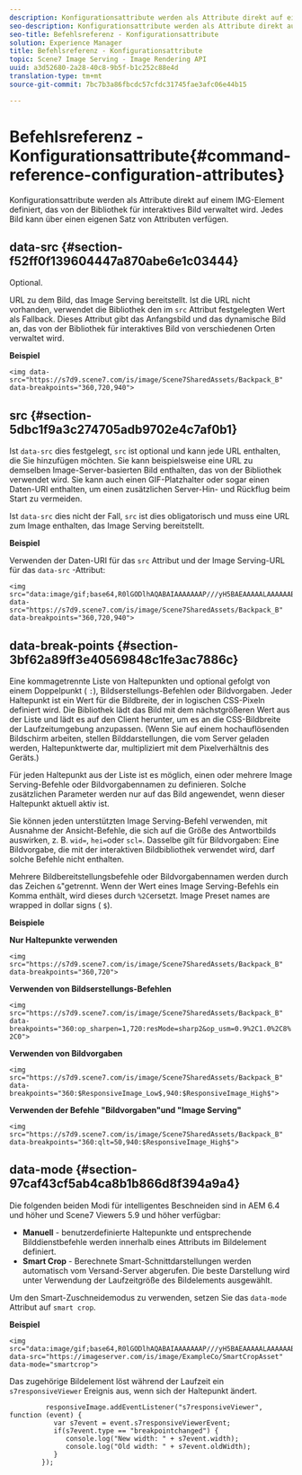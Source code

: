 ```yaml
---
description: Konfigurationsattribute werden als Attribute direkt auf einem IMG-Element definiert, das von der Bibliothek für interaktives Bild verwaltet wird. Jedes Bild kann über einen eigenen Satz von Attributen verfügen.
seo-description: Konfigurationsattribute werden als Attribute direkt auf einem IMG-Element definiert, das von der Bibliothek für interaktives Bild verwaltet wird. Jedes Bild kann über einen eigenen Satz von Attributen verfügen.
seo-title: Befehlsreferenz - Konfigurationsattribute
solution: Experience Manager
title: Befehlsreferenz - Konfigurationsattribute
topic: Scene7 Image Serving - Image Rendering API
uuid: a3d52680-2a28-40c8-9b5f-b1c252c88e4d
translation-type: tm+mt
source-git-commit: 7bc7b3a86fbcdc57cfdc31745fae3afc06e44b15

---
```



# Befehlsreferenz - Konfigurationsattribute{#command-reference-configuration-attributes}

Konfigurationsattribute werden als Attribute direkt auf einem IMG-Element definiert, das von der Bibliothek für interaktives Bild verwaltet wird. Jedes Bild kann über einen eigenen Satz von Attributen verfügen.

## data-src {#section-f52ff0f139604447a870abe6e1c03444}

Optional.

URL zu dem Bild, das Image Serving bereitstellt. Ist die URL nicht vorhanden, verwendet die Bibliothek den im `src` Attribut festgelegten Wert als Fallback. Dieses Attribut gibt das Anfangsbild und das dynamische Bild an, das von der Bibliothek für interaktives Bild von verschiedenen Orten verwaltet wird.

**Beispiel**

```
<img data-src="https://s7d9.scene7.com/is/image/Scene7SharedAssets/Backpack_B" data-breakpoints="360,720,940">
```

## src {#section-5dbc1f9a3c274705adb9702e4c7af0b1}

Ist `data-src` dies festgelegt, `src` ist optional und kann jede URL enthalten, die Sie hinzufügen möchten. Sie kann beispielsweise eine URL zu demselben Image-Server-basierten Bild enthalten, das von der Bibliothek verwendet wird. Sie kann auch einen GIF-Platzhalter oder sogar einen Daten-URI enthalten, um einen zusätzlichen Server-Hin- und Rückflug beim Start zu vermeiden.

Ist `data-src` dies nicht der Fall, `src` ist dies obligatorisch und muss eine URL zum Image enthalten, das Image Serving bereitstellt.

**Beispiel**

Verwenden der Daten-URI für das `src` Attribut und der Image Serving-URL für das `data-src` -Attribut:

```
<img src="data:image/gif;base64,R0lGODlhAQABAIAAAAAAAP///yH5BAEAAAAALAAAAAABAAEAAAIBRAA7" data-src="https://s7d9.scene7.com/is/image/Scene7SharedAssets/Backpack_B" data-breakpoints="360,720,940">
```

## data-break-points {#section-3bf62a89ff3e40569848c1fe3ac7886c}

Eine kommagetrennte Liste von Haltepunkten und optional gefolgt von einem Doppelpunkt ( `:`), Bildserstellungs-Befehlen oder Bildvorgaben. Jeder Haltepunkt ist ein Wert für die Bildbreite, der in logischen CSS-Pixeln definiert wird. Die Bibliothek lädt das Bild mit dem nächstgrößeren Wert aus der Liste und lädt es auf den Client herunter, um es an die CSS-Bildbreite der Laufzeitumgebung anzupassen. (Wenn Sie auf einem hochauflösenden Bildschirm arbeiten, stellen Bilddarstellungen, die vom Server geladen werden, Haltepunktwerte dar, multipliziert mit dem Pixelverhältnis des Geräts.)

Für jeden Haltepunkt aus der Liste ist es möglich, einen oder mehrere Image Serving-Befehle oder Bildvorgabennamen zu definieren. Solche zusätzlichen Parameter werden nur auf das Bild angewendet, wenn dieser Haltepunkt aktuell aktiv ist.

Sie können jeden unterstützten Image Serving-Befehl verwenden, mit Ausnahme der Ansicht-Befehle, die sich auf die Größe des Antwortbilds auswirken, z. B. `wid=`, `hei=`oder `scl=`. Dasselbe gilt für Bildvorgaben: Eine Bildvorgabe, die mit der interaktiven Bildbibliothek verwendet wird, darf solche Befehle nicht enthalten.

Mehrere Bildbereitstellungsbefehle oder Bildvorgabennamen werden durch das Zeichen `&`&quot;getrennt. Wenn der Wert eines Image Serving-Befehls ein Komma enthält, wird dieses durch `%2C`ersetzt. Image Preset names are wrapped in dollar signs ( `$`).

**Beispiele**

**Nur Haltepunkte verwenden**

`<img src="https://s7d9.scene7.com/is/image/Scene7SharedAssets/Backpack_B" data-breakpoints="360,720">`

**Verwenden von Bildserstellungs-Befehlen**

`<img src="https://s7d9.scene7.com/is/image/Scene7SharedAssets/Backpack_B" data-breakpoints="360:op_sharpen=1,720:resMode=sharp2&op_usm=0.9%2C1.0%2C8%2C0">`

**Verwenden von Bildvorgaben**

`<img src="https://s7d9.scene7.com/is/image/Scene7SharedAssets/Backpack_B" data-breakpoints="360:$ResponsiveImage_Low$,940:$ResponsiveImage_High$">`

**Verwenden der Befehle &quot;Bildvorgaben&quot;und &quot;Image Serving&quot;**

`<img src="https://s7d9.scene7.com/is/image/Scene7SharedAssets/Backpack_B" data-breakpoints="360:qlt=50,940:$ResponsiveImage_High$">`

## data-mode {#section-97caf43cf5ab4ca8b1b866d8f394a9a4}

Die folgenden beiden Modi für intelligentes Beschneiden sind in AEM 6.4 und höher und Scene7 Viewers 5.9 und höher verfügbar:

* **Manuell** - benutzerdefinierte Haltepunkte und entsprechende Bilddienstbefehle werden innerhalb eines Attributs im Bildelement definiert.
* **Smart Crop** - Berechnete Smart-Schnittdarstellungen werden automatisch vom Versand-Server abgerufen. Die beste Darstellung wird unter Verwendung der Laufzeitgröße des Bildelements ausgewählt.

Um den Smart-Zuschneidemodus zu verwenden, setzen Sie das `data-mode` Attribut auf `smart crop`.

**Beispiel**

```
<img 
src="data:image/gif;base64,R0lGODlhAQABAIAAAAAAAP///yH5BAEAAAAALAAAAAABAAEAAAIBRAA7" 
data-src="https://imageserver.com/is/image/ExampleCo/SmartCropAsset" 
data-mode="smartcrop">
```

Das zugehörige Bildelement löst während der Laufzeit ein `s7responsiveViewer` Ereignis aus, wenn sich der Haltepunkt ändert.

```
         responsiveImage.addEventListener("s7responsiveViewer", function (event) { 
           var s7event = event.s7responsiveViewerEvent; 
           if(s7event.type == "breakpointchanged") { 
              console.log("New width: " + s7event.width); 
              console.log("Old width: " + s7event.oldWidth); 
           } 
        });
```

